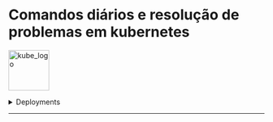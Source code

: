 # Comandos diários e resolução de problemas em kubernetes

<p align="left"><img src="https://www.vectorlogo.zone/logos/kubernetes/kubernetes-icon.svg" width="80" alt="kube_logo"></p>

<details>

<summary>Deployments</summary>

- [Deployments](deployments/README.md#deployments-commands)

</details>

---
